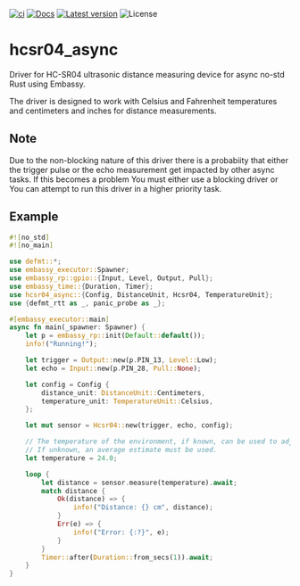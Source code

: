[![ci](https://github.com/1-rafael-1/hcsr04_async/actions/workflows/rust.yml/badge.svg)](https://github.com/1-rafael-1/hcsr04_async/actions/workflows/rust.yml)
[![Docs](https://docs.rs/hcsr04_async/badge.svg)](https://docs.rs/hcsr04_async/)
[![Latest version](https://img.shields.io/crates/v/hcsr04_async.svg)](https://crates.io/crates/hcsr04_async)
![License](https://img.shields.io/crates/l/hcsr04_async.svg)


# hcsr04_async
Driver for HC-SR04 ultrasonic distance measuring device for async no-std Rust using Embassy.

The driver is designed to work with Celsius and Fahrenheit temperatures and centimeters and inches for distance measurements.

## Note

Due to the non-blocking nature of this driver there is a probabiity that either the trigger pulse or the echo measurement get impacted by other async tasks. If this becomes a problem You must either use a blocking driver or You can attempt to run this driver in a higher priority task.

## Example

```rust
#![no_std]
#![no_main]

use defmt::*;
use embassy_executor::Spawner;
use embassy_rp::gpio::{Input, Level, Output, Pull};
use embassy_time::{Duration, Timer};
use hcsr04_async::{Config, DistanceUnit, Hcsr04, TemperatureUnit};
use {defmt_rtt as _, panic_probe as _};

#[embassy_executor::main]
async fn main(_spawner: Spawner) {
    let p = embassy_rp::init(Default::default());
    info!("Running!");

    let trigger = Output::new(p.PIN_13, Level::Low);
    let echo = Input::new(p.PIN_28, Pull::None);

    let config = Config {
        distance_unit: DistanceUnit::Centimeters,
        temperature_unit: TemperatureUnit::Celsius,
    };

    let mut sensor = Hcsr04::new(trigger, echo, config);

    // The temperature of the environment, if known, can be used to adjust the speed of sound.
    // If unknown, an average estimate must be used.
    let temperature = 24.0;

    loop {
        let distance = sensor.measure(temperature).await;
        match distance {
            Ok(distance) => {
                info!("Distance: {} cm", distance);
            }
            Err(e) => {
                info!("Error: {:?}", e);
            }
        }
        Timer::after(Duration::from_secs(1)).await;
    }
}
```
